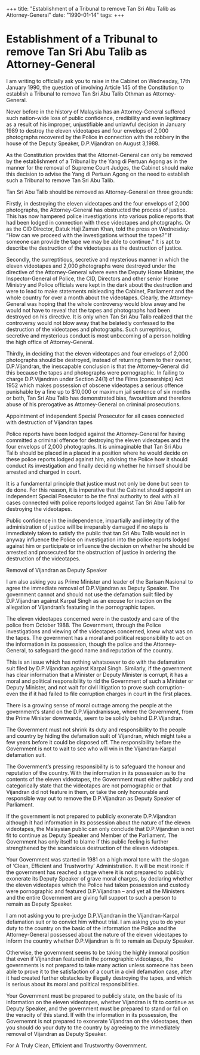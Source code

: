 +++ 
title: "Establishment of a Tribunal to remove Tan Sri Abu Talib as Attorney-General"
date: "1990-01-14"
tags:
+++

# Establishment of a Tribunal to remove Tan Sri Abu Talib as Attorney-General

I am writing to officially ask you to raise in the Cabinet on Wednesday, 17th January 1990, the question of involving Article 145 of the Constitution to establish a Tribunal to remove Tan Sri Abu Talib Othman as Attorney-General.

Never before in the history of Malaysia has an Attorney-General suffered such nation-wide loss of public confidence, credibility and even legitimacy as a result of his improper, unjustifiable and unlawful decision in January 1989 to destroy the eleven videotapes and four envelops of 2,000 photographs recovered by the Police in connection with the robbery in the house of the Deputy Speaker, D.P.Vijandran on August 3,1988.</u>

As the Constitution provides that the Attornet-General can only be removed by the establishment of a Tribunal by the Yang di Pertuan Agong as in the manner for the removal of Supreme Court Judges, the Cabinet should make this decision to advise the Yang di Pertuan Agong on the need to establish such a Tribunal to remove Tan Sri Abu Talib.

Tan Sri Abu Talib should be removed as Attorney-General on three grounds:

Firstly, in destroying the eleven videotapes and the four envelops of 2,000 photographs, the Attorney-General has obstructed the process of justice. This has now hampered police investigations into various police reports that had been lodged in connection with these videotapes and photographs. Or as the CID Director, Datuk Haji Zaman Khan, told the press on Wednesday: “How can we proceed with the investigations without the tapes?”  If someone can provide the tape we may be able to continue.” It is apt to describe the destruction of the videotapes as the destruction of justice.

Secondly, the surreptitious, secretive and mysterious manner in which the eleven videotapes and 2,000 photographs were destroyed under the directive of the Attorney-General where even the Deputy Home Minister, the Inspector-General of Police, the CID, Directors and other senior Home Ministry and Police officials were kept in the dark about the destruction and were to lead to make statements misleading the Cabinet, Parliament and the whole country for over a month about the videotapes. Clearly, the Attorney-General was hoping that the whole controversy would blow away and he would not have to reveal that the tapes and photographs had been destroyed on his directive. It is only when Tan Sri Abu Talib realized that the controversy would not blow away that he belatedly confessed to the destruction of the videotapes and photographs. Such surreptitious, secretive and mysterious conduct is most unbecoming of a person holding the high office of Attorney-General.

Thirdly, in deciding that the eleven videotapes and four envelops of 2,000 photographs should be destroyed, instead of returning them to their owner, D.P.Vijandran, the inescapable conclusion is that the Attorney-General did this because the tapes and photographs were pornographic. In failing to charge D.P.Vijandran under Section 24(1) of the Films (conserships) Act 1952 which makes possession of obscene videotapes a serious offence punishable by a fine up to $10,000 or maximum jail sentence of six months or both, Tan Sri Abu Talib has demonstrated bias, favouritism and therefore abuse of his prerogative as Attorney-General on criminal prosecutions.

Appointment of independent Special Prosecutor for all cases connected with destruction of Vijandran tapes

Police reports have been lodged against the Attorney-General for having committed a criminal offence for destroying the eleven videotapes and the four envelops of 2,000 photographs. It is unimaginable that Tan Sri Abu Talib should be placed in a placed in a position where he would decide on these police reports lodged against him, advising the Police how it should conduct its investigation and finally deciding whether he himself should be arrested and charged in court.

It is a fundamental principle that justice must not only be done but seen to de done. For this reason, it is imperative that the Cabinet should appoint an independent Special Posecutor to be the final authority to deal with all cases connected with police reports lodged against Tan Sri Abu Talib for destroying the videotapes.

Public confidence in the independence, impartially and integrity of the administration of justice will be irreparably damaged if no steps is immediately taken to satisfy the public that tan Sri Abu Talib would not in anyway influence the Police on investigation into the police reports lodged against him or participate or influence the decision on whether he should be arrested and prosecuted for the obstruction of justice in ordering the destruction of the videotapes.

Removal of Vijandran as Deputy Speaker

I am also asking you as Prime Minister and leader of the Barisan Nasional to agree the immediate removal of D.P.Vijandran as Deputy Speaker. The government cannot and should not use the defamation suilt filed by D.P.Vijandran against Karpal Singh as an excuse for inaction on the allegation of Vijandran’s featuring in the pornographic tapes.

The eleven videotapes concerned were in the custody and care of the police from October 1988. The Government, through the Police investigations and viewing of the videotapes concerned, knew what was on the tapes. The government has a moral and political responsibility to act on the information in its possession, though the police and the Attorney-General, to safeguard the good name and reputation of the country.

This is an issue which has nothing whatsoever to do with the defamation suit filed by D.P.Vijandran against Karpal Singh. Similarly, if the government has clear information that a Minister or Deputy Minister is corrupt, it has a moral and political responsibility to rid the Government of such a Minister or Deputy Minister, and not wait for civil litigation to prove such corruption- even the if it had failed to file corruption charges in court in the first places.

There is a growing sense of moral outrage among the people at the government’s stand on the D.P.Vijandranissue, where the Government, from the Prime Minister downwards, seem to be solidly behind D.P.Vijandran.

The Government must not shrink its duty and responsibility to the people and country by hiding the defamation suilt of Vijandran, which might take a few years before it could be disposed off. The responsibility before the Government is not to wait to see who will win in the Vijandran-Karpal defamation suit.

The Government’s pressing responsibility is to safeguard the honour and reputation of the country. With the information in its possession as to the contents of the eleven videotapes, the Government must either publicly and categorically state that the videotapes are not pornographic or that Vijandran did not feature in them, or take the only honourable and responsible way out to remove the D.P.Vijandran as Deputy Speaker of Parliament.

If the government is not prepared to publicly exonerate D.P.Vijandran although it had information in its possession about the nature of the eleven videotapes, the Malaysian public can only conclude that D.P.Vijandran is not fit to continue as Deputy Speaker and Member of the Parliament. The Government has only itself to blame if this public feeling is further strengthened by the scandalous destruction of the eleven videotapes.

Your Government was started in 1981 on a high moral tone with the slogan of ‘Clean, Efficient and Trustworthy’ Administration. It will be most ironic if the government has reached a stage where it is not prepared to publicly exonerate its Deputy Speaker of grave moral charges, by declaring whether the eleven videotapes which the Police had taken possession and custody were pornographic and featured D.P.Vijandran – and yet all the Ministers and the entire Government are giving full support to such a person to remain as Deputy Speaker.

I am not asking you to pre-judge D.P.Vijandran in the Vijandran-Karpal defamation suit or to convict him without trial. I am asking you to do your duty to the country on the basic of the information the Police and the Attorney-General possessed about the nature of the eleven videotapes to inform the country whether D.P.Vijandran is fit to remain as Deputy Speaker.

Otherwise, the government seems to be taking the highly immoral position that even if Vijnandran featured in the pornographic videotapes, the governments is not prepared to take many action unless someone has been able to prove it to the satisfaction of a court in a civil defamation case, after it had created further obstacles by illegally destroying the tapes, and which is serious about its moral and political responsibilities.

Your Government must be prepared to publicly state, on the basic of its information on the eleven videotapes, whether Vijandran is fit to continue as Deputy Speaker, and the government must be prepared to stand or fall on the veracity of this stand. If with the information in its possession, the Governemnt is not prepared to exonerate Vijandran on the videotapes, then you should do your duty to the country by agreeing to the immediately removal of Vijandran as Deputy Speaker. 

For A Truly Clean, Efficient and Trustworthy Government.
 
